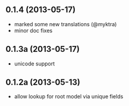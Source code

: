 0.1.4 (2013-05-17)
------------------

 - marked some new translations (@myktra)
 - minor doc fixes

0.1.3a (2013-05-17)
-------------------

 - unicode support

0.1.2a (2013-05-13)
--------------------

 - allow lookup for root model via unique fields